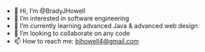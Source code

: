 - 👋 Hi, I’m @BradyJHowell
- 👀 I’m interested in software engineering
- 🌱 I’m currently learning advanced Java & advanced web design
- 💞️ I’m looking to collaborate on any code
- 📫 How to reach me: bjhowell4@gmail.com

<!---
bjhowell4/bjhowell4 is a ✨ special ✨ repository because its `README.md` (this file) appears on your GitHub profile.
You can click the Preview link to take a look at your changes.
--->
